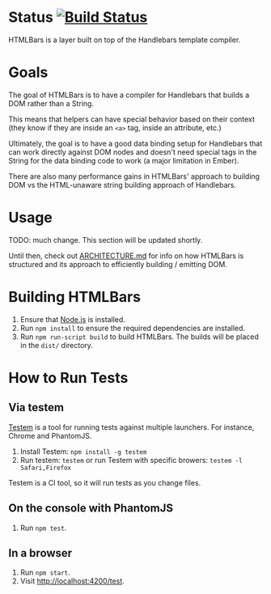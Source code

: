 # Status [![Build Status](https://travis-ci.org/tildeio/htmlbars.png)](https://travis-ci.org/tildeio/htmlbars)

HTMLBars is a layer built on top of the Handlebars template compiler.

# Goals

The goal of HTMLBars is to have a compiler for Handlebars that
builds a DOM rather than a String.

This means that helpers can have special behavior based on their
context (they know if they are inside an `<a>` tag, inside an
attribute, etc.)

Ultimately, the goal is to have a good data binding setup for
Handlebars that can work directly against DOM nodes and doesn't
need special tags in the String for the data binding code to work
(a major limitation in Ember).

There are also many performance gains in HTMLBars' approach to building
DOM vs the HTML-unaware string building approach of Handlebars.

# Usage

TODO: much change. This section will be updated shortly.

Until then, check out [ARCHITECTURE.md](ARCHITECTURE.md) for
info on how HTMLBars is structured and its approach to efficiently building / emitting DOM.

# Building HTMLBars

1. Ensure that [Node.js](http://nodejs.org/) is installed.
2. Run `npm install` to ensure the required dependencies are installed.
3. Run `npm run-script build` to build HTMLBars. The builds will be placed in the `dist/` directory.

# How to Run Tests

## Via testem

[Testem](https://github.com/airportyh/testem) is a tool for running tests against
multiple launchers. For instance, Chrome and PhantomJS.

1. Install Testem: `npm install -g testem`
2. Run testem: `testem` or run Testem with specific browers: `testem -l Safari,Firefox`

Testem is a CI tool, so it will run tests as you change files.

## On the console with PhantomJS

1. Run `npm test`.

## In a browser

1. Run `npm start`.
2. Visit <http://localhost:4200/test>.

